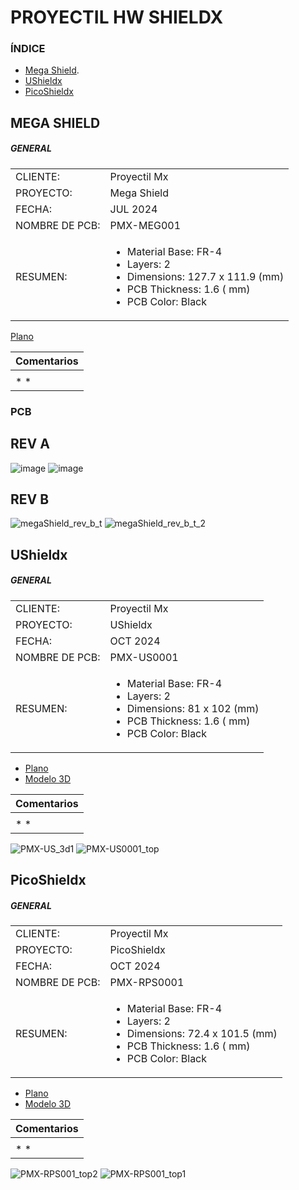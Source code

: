 # PROYECTIL HW SHIELDX
### ÍNDICE

+ [Mega Shield](#MEGA-SHIELD).
+ [UShieldx](#UShieldx)
+ [PicoShieldx](#PicoShieldx)


## MEGA SHIELD 
  
##### GENERAL
 
 <table>
 <tr>
 <td>CLIENTE: </td>
 <td> Proyectil Mx </td>
 <tr>
 <td>PROYECTO: </td>
 <td>Mega Shield </td>
 <tr>
 <td>FECHA:</td>
 <td>JUL 2024</td>
 <tr>
 <td>NOMBRE DE PCB:</td>
 <td>PMX-MEG001 </td>

 <tr>
    <td>RESUMEN: </td>
 <td>
 
  - Material Base:       FR-4<br>
  - Layers:              2   <br>
  - Dimensions:        127.7 x 111.9 (mm)<br>
  - PCB Thickness:                                           1.6      ( mm)
  - PCB Color:      Black                                              
 
                                                               
 </td>
 </table>



 [Plano](Nombre_del_pcb/README.md)
 
 
 |  **Comentarios**                                             | 
 | --------------------------------------------------      | 
 |   |
 | *                                                     * |


### PCB

## REV A
![image](https://github.com/ProyectilMx/Mega-Shield/assets/40368863/c0ab3b0e-cef1-4219-99a1-0d15f310a8af)
![image](https://github.com/ProyectilMx/Mega-Shield/assets/40368863/98e131aa-cfa5-4529-ba91-bd925cba1724)
## REV B
![megaShield_rev_b_t](https://github.com/user-attachments/assets/6712250f-5ce9-4bed-affb-b683a9f51f8e)
![megaShield_rev_b_t_2](https://github.com/user-attachments/assets/e7c559bc-a69f-42de-8452-f11f54cd7d7b)

## UShieldx

##### GENERAL
 
 <table>
 <tr>
 <td>CLIENTE: </td>
 <td> Proyectil Mx </td>
 <tr>
 <td>PROYECTO: </td>
 <td>UShieldx </td>
 <tr>
 <td>FECHA:</td>
 <td>OCT 2024</td>
 <tr>
 <td>NOMBRE DE PCB:</td>
 <td>PMX-US0001 </td>

 <tr>
    <td>RESUMEN: </td>
 <td>
 
  - Material Base:       FR-4<br>
  - Layers:              2   <br>
  - Dimensions:        81 x 102 (mm)<br>
  - PCB Thickness:                                           1.6      ( mm)
  - PCB Color:      Black                                              
 
                                                               
 </td>
 </table>

 + [Plano](UShieldx/plano_ushield_page-0001.jpg)
 + [Modelo 3D](https://github.com/ProyectilMx/Proyectil-Shield-PCB/tree/main/UShieldx/3D%20models)

 
 |  **Comentarios**                                             | 
 | --------------------------------------------------      | 
 |   |
 | *                                                     * |
 
![PMX-US_3d1](https://github.com/user-attachments/assets/7117117d-f04b-4563-96b0-8edf5a254865)
![PMX-US0001_top](https://github.com/user-attachments/assets/ca9c3841-19d2-46cd-9e68-a2ef980946cf)

## PicoShieldx

##### GENERAL
 
 <table>
 <tr>
 <td>CLIENTE: </td>
 <td> Proyectil Mx </td>
 <tr>
 <td>PROYECTO: </td>
 <td>PicoShieldx </td>
 <tr>
 <td>FECHA:</td>
 <td>OCT 2024</td>
 <tr>
 <td>NOMBRE DE PCB:</td>
 <td>PMX-RPS0001 </td>

 <tr>
    <td>RESUMEN: </td>
 <td>
 
  - Material Base:       FR-4<br>
  - Layers:              2   <br>
  - Dimensions:        72.4 x 101.5 (mm)<br>
  - PCB Thickness:                                           1.6      ( mm)
  - PCB Color:      Black                                              
 
                                                               
 </td>
 </table>

 + [Plano](PicoShieldx/picoShieldx_v1.0.0_page-0001.jpg)
 + [Modelo 3D](https://github.com/ProyectilMx/Proyectil-Shield-PCB/tree/main/PicoShieldx/3D%20models)
  
 
 |  **Comentarios**                                             | 
 | --------------------------------------------------      | 
 |   |
 | *                                                     * |


![PMX-RPS001_top2](https://github.com/user-attachments/assets/b55d2777-dd35-410b-a170-c190f7b8dee3)
![PMX-RPS001_top1](https://github.com/user-attachments/assets/69df9e31-f144-4ff4-ac99-6375d28140d6)
